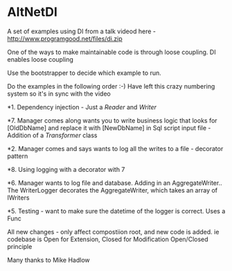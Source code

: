 AltNetDI
===========

A set of examples using DI from a talk videod here - http://www.programgood.net/files/di.zip

One of the ways to make maintainable code is through loose coupling.
DI enables loose coupling


Use the bootstrapper to decide which example to run. 

Do the examples in the following order :-)  Have left this crazy numbering system so it's in sync with the video

*1. Dependency injection - Just a *Reader* and *Writer*

*7. Manager comes along wants you to write business logic that looks for [OldDbName] and
replace it with [NewDbName] in Sql script input file - Addition of a *Transformer* class

*2. Manager comes and says wants to log all the writes to a file - decorator pattern

*8. Using logging with a decorator with 7


*6. Manager wants to log file and database.  Adding in an AggregateWriter.. The WriterLogger decorates the AggregateWriter, which takes an array of IWriters

*5. Testing - want to make sure the datetime of the logger is correct.  Uses a Func<T>



All new changes - only affect compostiion root, and new code is added.
ie codebase is Open for Extension, Closed for Modification
  Open/Closed principle
  

Many thanks to Mike Hadlow
